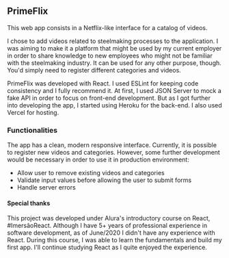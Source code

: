 ## PrimeFlix

This web app consists in a Netflix-like interface for a catalog of videos.

I chose to add videos related to steelmaking processes to the application. I was aiming to make it a platform that might be used by my current employer in order to share knowledge to new employees who might not be familiar with the steelmaking industry. It can be used for any other purpose, though. You'd simply need to register different categories and videos.

PrimeFlix was developed with React. I used ESLint for keeping code consistency and I fully recommend it. At first, I used JSON Server to mock a fake API in order to focus on front-end development. But as I got further into developing the app, I started using Heroku for the back-end. I also used Vercel for hosting.

### Functionalities

The app has a clean, modern responsive interface. Currently, it is possible to register new videos and categories. However, some further development would be necessary in order to use it in production environment:

- Allow user to remove existing videos and categories
- Validate input values before allowing the user to submit forms
- Handle server errors


#### Special thanks

This project was developed under Alura's introductory course on React, #ImersãoReact. Although I have 5+ years of professional experience in software development, as of June/2020 I didn't have any experience with React. During this course, I was able to learn the fundamentals and build my first app. I'll continue studying React as I quite enjoyed the experience.